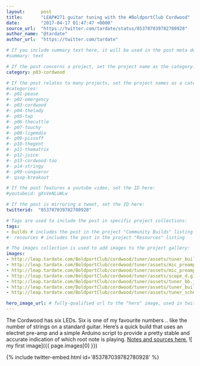 ```yaml
---
layout:      post
title:       "LEAP#271 guitar tuning with the #BoldportClub Cordwood"
date:        "2017-04-17 01:47:47 +0000"
source_url:  "https://twitter.com/tardate/status/853787039782780928"
author_name: "@tardate"
author_url:  "https://twitter.com/tardate"

# If you include summary text here, it will be used in the post meta description instead of an excerpt from the post body
#summary: text

# If the post concerns a project, set the project name as the category:
category: p03-cordwood

# If the post relates to many projects, set the project names as a categories array:
#categories:
#- p01-pease
#- p02-emergency
#- p03-cordwood
#- p04-thelady
#- p05-tap
#- p06-thecuttle
#- p07-touchy
#- p08-ligemdio
#- p09-pissoff
#- p10-thegent
#- p11-thematrix
#- p12-juice
#- p13-cordwood-too
#- p14-stringy
#- p99-conqueror
#- qsop-breakout

# If the post features a youtube video, set the ID here:
#youtubeid: gXsVeNLuWLw

# If the post is mirroring a tweet, set the ID here:
twitterid:  "853787039782780928"

# Tags are used to include the post in specific project collections:
tags:
- builds # includes the post in the project "Community Builds" listing
#- resources # includes the post in the project "Resources" listing

# The images collection is used to add images to the project gallery:
images:
- http://leap.tardate.com/BoldportClub/cordwood/tuner/assets/tuner_build.jpg
- http://leap.tardate.com/BoldportClub/cordwood/tuner/assets/mic_preamp_front.jpg
- http://leap.tardate.com/BoldportClub/cordwood/tuner/assets/mic_preamp_rear.jpg
- http://leap.tardate.com/BoldportClub/cordwood/tuner/assets/scope_d.gif
- http://leap.tardate.com/BoldportClub/cordwood/tuner/assets/tuner_bb.jpg
- http://leap.tardate.com/BoldportClub/cordwood/tuner/assets/tuner_build_fs.jpg
- http://leap.tardate.com/BoldportClub/cordwood/tuner/assets/tuner_schematic.jpg

hero_image_url: # fully-qualified url to the "hero" image, used in twitter cards for example
---
```


The Cordwood has six LEDs. Six is one of my favourite numbers .. like the number of strings on a standard guitar. Here’s a quick build that uses an electret pre-amp and a simple Arduino script to provide a pretty stable and accurate indication of which root note is playing.
[Notes and sources here.](https://github.com/tardate/LittleArduinoProjects/tree/master/BoldportClub/cordwood/tuner)
![ my first image]({{ page.images[0] }})

{% include twitter-embed.html id='853787039782780928' %}


